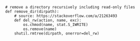     # remove a directory recursively including read-only files
    def remove_dir(dirpath):
        # source: https://stackoverflow.com/a/21263493
        def del_rw(action, name, exc):
            os.chmod(name, stat.S_IWRITE)
            os.remove(name)
        shutil.rmtree(dirpath, onerror=del_rw)
